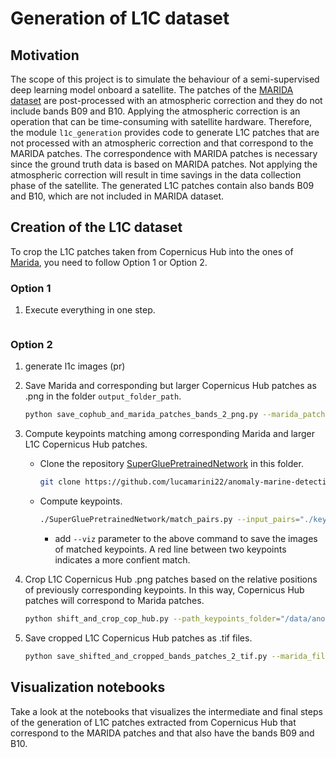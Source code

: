 # Generation of L1C dataset

## Motivation
The scope of this project is to simulate the behaviour of a semi-supervised deep learning model onboard a satellite. The patches of the [MARIDA dataset](https://marine-debris.github.io/index.html) are post-processed with an atmospheric correction and they do not include bands B09 and B10. Applying the atmospheric correction is an operation that can be time-consuming with satellite hardware. Therefore, the module `l1c_generation` provides code to generate L1C patches that are not processed with an atmospheric correction and that correspond to the MARIDA patches. The correspondence with MARIDA patches is necessary since the ground truth data is based on MARIDA patches. Not applying the atmospheric correction will result in time savings in the data collection phase of the satellite. The generated L1C patches contain also bands B09 and B10, which are not included in MARIDA dataset.

## Creation of the L1C dataset
To crop the L1C patches taken from Copernicus Hub into the ones of [Marida](https://marine-debris.github.io/index.html), you need to follow Option 1 or Option 2.
### Option 1
1. Execute everything in one step.
```sh generate_l1c_dataset.sh
```

### Option 2


1. generate l1c images (pr)

2. Save Marida and corresponding but larger Copernicus Hub patches as .png in the folder `output_folder_path`.
    ```sh
    python save_cophub_and_marida_patches_bands_2_png.py --marida_patches_path="/data/anomaly-marine-detection/data/patches/" --cop_hub_patches_path="/data/pyraws_luca/pyraws/generate_l1c/l1c_images" --pairs_file_path="/data/anomaly-marine-detection/src/l1c_generation/keypoints_pairs/cop_hub_marida_pairs.txt" --output_folder_path="/data/anomaly-marine-detection/data/l1c_copernicus_hub/images_before_keypoint_matching/"
    ```
3. Compute keypoints matching among corresponding Marida and larger L1C Copernicus Hub patches.
    * Clone the repository [SuperGluePretrainedNetwork](https://github.com/magicleap/SuperGluePretrainedNetwork) in this folder.
      ```sh
      git clone https://github.com/lucamarini22/anomaly-marine-detection.git
      ```
    * Compute keypoints.
      ```sh
      ./SuperGluePretrainedNetwork/match_pairs.py --input_pairs="./keypoints_pairs/cop_hub_marida_pairs.txt" --input_dir="/data/anomaly-marine-detection/data/l1c_copernicus_hub/images_before_keypoint_matching" --output_dir="./keypoints_pairs" --resize=-1 --superglue="outdoor" --max_keypoints=1024 --keypoint_threshold=0.015 --nms_radius=4 --match_threshold=0.75
      ```
      * add `--viz` parameter to the above command to save the images of matched keypoints. A red line between two keypoints indicates a more confient match.

4. Crop L1C Copernicus Hub .png patches based on the relative positions of previously corresponding keypoints. In this way, Copernicus Hub patches will correspond to Marida patches.
    ```sh
    python shift_and_crop_cop_hub.py --path_keypoints_folder="/data/anomaly-marine-detection/src/l1c_generation/keypoints_pairs" --cop_hub_png_input_imgs_path="/data/anomaly-marine-detection/data/l1c_copernicus_hub/images_before_keypoint_matching/" --cop_hub_png_output_imgs_path="/data/anomaly-marine-detection/data/l1c_copernicus_hub/images_after_keypoint_matching/"
    ```

5. Save cropped L1C Copernicus Hub patches as .tif files.
    ```sh
    python save_shifted_and_cropped_bands_patches_2_tif.py --marida_file_path="/data/anomaly-marine-detection/data/patches/S2_1-12-19_48MYU/S2_1-12-19_48MYU_0.tif" --bands_images_folder_path="/data/anomaly-marine-detection/data/l1c_copernicus_hub/images_after_keypoint_matching" --out_folder_tif="/data/anomaly-marine-detection/data/l1c_copernicus_hub/tif_final"
    ```


## Visualization notebooks

Take a look at the notebooks that visualizes the intermediate and final steps of the generation of L1C patches extracted from Copernicus Hub that correspond to the MARIDA patches and that also have the bands B09 and B10.
